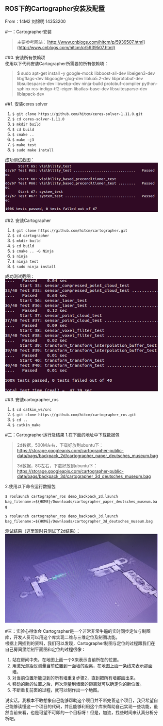 ## ROS下的Cartographer安装及配置  
From：14M2 刘锦明 14353200

#一：Cartographer安装

> 主要参考网站：[http://www.cnblogs.com/hitcm/p/5939507.html](http://www.cnblogs.com/hitcm/p/5939507.html)

##0. 安装所有依赖项  
使用以下代码安装Cartographer所需要的所有依赖项：  

>$ sudo apt-get install -y google-mock libboost-all-dev  libeigen3-dev libgflags-dev libgoogle-glog-dev liblua5.2-dev libprotobuf-dev  libsuitesparse-dev libwebp-dev ninja-build protobuf-compiler python-sphinx  ros-indigo-tf2-eigen libatlas-base-dev libsuitesparse-dev liblapack-dev  

##1. 安装ceres solver

1.  `$ git clone https://github.com/hitcm/ceres-solver-1.11.0.git`
2.  `$ cd ceres-solver-1.11.0`
3.  `$ mkdir build`
4.  `$ cd build`
5.  `$ cmake ..`
6.  `$ make –j3`
7.  `$ make test`
8.  `$ sudo make install`

成功测试截图：  
![](https://github.com/liujm23/ES2016_14353200/raw/pngs/car1.png)  

##2. 安装Cartographer
1. `$ git clone https://github.com/hitcm/cartographer.git`
2. `$ cd cartographer`
3. `$ mkdir build`
4. `$ cd build`
3. `$ cmake .. -G Ninja`
4. `$ ninja`
5. `$ ninja test`
6. `$ sudo ninja install`

成功测试截图：  
![](https://github.com/liujm23/ES2016_14353200/raw/pngs/car2.png)  

##3. 安装cartographer_ros
1. `$ cd catkin_ws/src`
2. `$ git clone https://github.com/hitcm/cartographer_ros.git`
3. `$ cd ..`
4. `$ catkin_make`

#二：Cartographer运行及结果
1.在下面的地址中下载数据包
>2d数据，500M左右，下载好放到ubuntu下：  
>https://storage.googleapis.com/cartographer-public-data/bags/backpack_2d/cartographer_paper_deutsches_museum.bag  
>
>3d数据，8G左右，下载好放到ubuntu下：  
>https://storage.googleapis.com/cartographer-public-data/bags/backpack_3d/cartographer_3d_deutsches_museum.bag
>  

2.使用以下命令运行数据包  

`$ roslaunch cartographer_ros demo_backpack_2d.launch bag_filename:=${HOME}/Downloads/cartographer_paper_deutsches_museum.bag`  

`$ roslaunch cartographer_ros demo_backpack_3d.launch bag_filename:=${HOME}/Downloads/cartographer_3d_deutsches_museum.bag`  

测试结果（这里暂时只测试了2d结果）：  
![](https://github.com/liujm23/ES2016_14353200/raw/pngs/car3.png)  

#三：实验心得体会
Cartographer是一个非常非常牛逼的实时同步定位与制图库，开发人员可以用这个库实现二维与三维定位及制图功能。  
根据上网插到的资料，我们可以发现，Cartographer制图与定位的过程跟我们在自己房间里绘制平面图和定位的过程很像：  
1. 站在房间中央，在地图上画一个X来表示当前所在的位置。   
2. 用激光测距仪测量当前位置到一面墙的距离，在地图上画一条线来表示那面墙。  
3. 对当前位置所能见到的所有墙重复步骤2，直到把所有墙都画出来。  
4. 移动的新的位置之后，再次测量到墙面的距离就可以确定你的新位置。  
5. 不断重复前面的过程，就可以制作出一个地图。  

说实话，我根本不敢想象自己能够帮助这个项目并不断完善这个项目，我只希望自己能够读懂这一个项目的代码，并且能够利用这个库来帮助自己实现一些功能，虽然当前来看，也是可望不可即的一个目标呀！但是，加油，找些时间来认真分析分析吧。